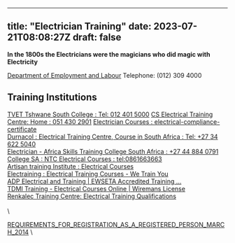 
---
title: "Electrician Training"
date: 2023-07-21T08:08:27Z
draft: false
---
**In the 1800s the Electricians were the magicians who did magic with Electricity**

[Department of Employment and Labour](https://www.labour.gov.za/) Telephone: (012) 309 4000

## Training Institutions
[TVET Tshwane South College : Tel: 012 401 5000](https://tsc.edu.za/eclipse/Default.asp)
[CS Electrical Training Centre: Home : 051 430 2901](https://www.csetc.co.za/)
[Electrician Courses : electrical-compliance-certificate ](https://electrical-compliance-certificate.co.za/electrician-courses/) \
[Durnacol : Electrical Training Centre, Course in South Africa : Tel: +27 34 622 5040 ](https://durnacol.co.za/courses/electrician/) \
[Electrician - Africa Skills Training College South Africa : +27 44 884 0791 ](https://africaskills.co.za/courses/apprenticeships/electrician/) \
[College SA : NTC Electrical Courses : tel:0861663663 ](https://www.collegesa.edu.za/find-a-course/electrical-courses/) \
[Artisan training Institute : Electrical Courses](https://www.artisantraining.co.za/electrical-courses/) \
[Electraining : Electrical Training Courses - We Train You](https://www.electraining.co.za/) \
[ADP Electrical and Training | EWSETA Accredited Training ...](https://adptraining.co.za/) \
[TDMI Training - Electrical Courses Online | Wiremans License](https://www.tdmi.co.za/) \
[Renkalec Training Centre: Electrical Training Qualifications](https://www.renkalec.co.za/) \
[]() \
[]() \




[REQUIREMENTS_FOR_REGISTRATION_AS_A_REGISTERED_PERSON_MARCH_2014](http://rino.kozow.com/electrical/REQUIREMENTS_FOR_REGISTRATION_AS_A_REGISTERED_PERSON_MARCH_2014.pdf) \
